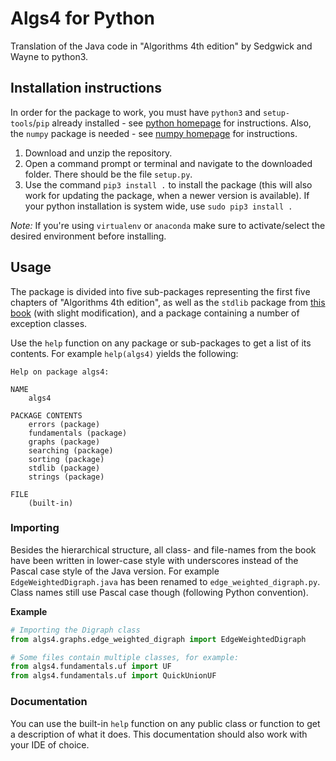 # Algs4 for Python

Translation of the Java code in "Algorithms 4th edition" by Sedgwick and Wayne to python3.



## Installation instructions

In order for the package to work, you must have `python3` and `setup-tools`/`pip` already installed - see [python homepage](https://python.org) for instructions. Also,  the `numpy` package is needed - see [numpy homepage](http://numpy.org) for instructions.

1. Download and unzip the repository.
2. Open a command prompt or terminal and navigate to the downloaded folder. There should be the file `setup.py`.
3. Use the command `pip3 install .` to install the package (this will also work for updating the package, when a newer version is available).  If your python installation is system wide, use `sudo pip3 install .`

*Note:* If you're using `virtualenv` or `anaconda` make sure to activate/select the desired environment before installing.



## Usage

The package is divided into five sub-packages representing the first five chapters of "Algorithms 4th edition", as well as the `stdlib` package from [this book](https://introcs.cs.princeton.edu/python/code/) (with slight modification), and a package containing a number of exception classes. 

Use the `help` function on any package or sub-packages to get a list of its contents. For example `help(algs4)` yields the following:

```
Help on package algs4:

NAME
    algs4

PACKAGE CONTENTS
    errors (package)
    fundamentals (package)
    graphs (package)
    searching (package)
    sorting (package)
    stdlib (package)
    strings (package)

FILE
    (built-in)
```



### Importing

Besides the hierarchical structure, all class- and file-names from the book have been written in lower-case style with underscores instead of the Pascal case style of the Java version. For example `EdgeWeightedDigraph.java` has been renamed to `edge_weighted_digraph.py`. Class names still use Pascal case though (following Python convention).

**Example**

```python
# Importing the Digraph class 
from algs4.graphs.edge_weighted_digraph import EdgeWeightedDigraph

# Some files contain multiple classes, for example:
from algs4.fundamentals.uf import UF
from algs4.fundamentals.uf import QuickUnionUF
```



### Documentation

You can use the built-in `help` function on any public class or function to get a description of what it does. This documentation should also work with your IDE of choice.
